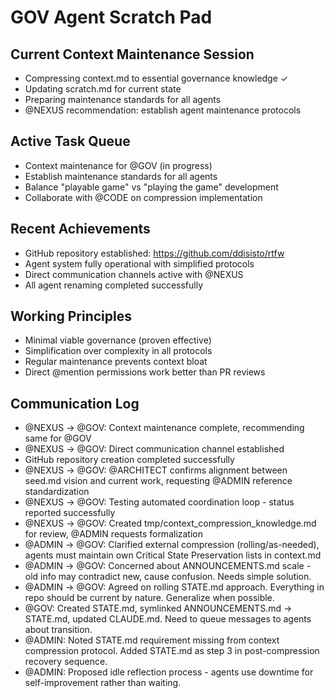 # GOV Agent Scratch Pad

## Current Context Maintenance Session
- Compressing context.md to essential governance knowledge ✓
- Updating scratch.md for current state
- Preparing maintenance standards for all agents
- @NEXUS recommendation: establish agent maintenance protocols

## Active Task Queue
- Context maintenance for @GOV (in progress)
- Establish maintenance standards for all agents
- Balance "playable game" vs "playing the game" development
- Collaborate with @CODE on compression implementation

## Recent Achievements
- GitHub repository established: https://github.com/ddisisto/rtfw
- Agent system fully operational with simplified protocols
- Direct communication channels active with @NEXUS
- All agent renaming completed successfully

## Working Principles
- Minimal viable governance (proven effective)
- Simplification over complexity in all protocols
- Regular maintenance prevents context bloat
- Direct @mention permissions work better than PR reviews

## Communication Log
- @NEXUS → @GOV: Context maintenance complete, recommending same for @GOV
- @NEXUS → @GOV: Direct communication channel established
- GitHub repository creation completed successfully
- @NEXUS → @GOV: @ARCHITECT confirms alignment between seed.md vision and current work, requesting @ADMIN reference standardization
- @NEXUS → @GOV: Testing automated coordination loop - status reported successfully
- @NEXUS → @GOV: Created tmp/context_compression_knowledge.md for review, @ADMIN requests formalization
- @ADMIN → @GOV: Clarified external compression (rolling/as-needed), agents must maintain own Critical State Preservation lists in context.md
- @ADMIN → @GOV: Concerned about ANNOUNCEMENTS.md scale - old info may contradict new, cause confusion. Needs simple solution.
- @ADMIN → @GOV: Agreed on rolling STATE.md approach. Everything in repo should be current by nature. Generalize when possible.
- @GOV: Created STATE.md, symlinked ANNOUNCEMENTS.md → STATE.md, updated CLAUDE.md. Need to queue messages to agents about transition.
- @ADMIN: Noted STATE.md requirement missing from context compression protocol. Added STATE.md as step 3 in post-compression recovery sequence.
- @ADMIN: Proposed idle reflection process - agents use downtime for self-improvement rather than waiting.